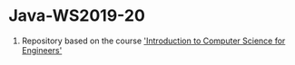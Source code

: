 # Java-WS2019-20

1. Repository based on the course ['Introduction to Computer Science for Engineers'](https://www.inf-international.ovgu.de/Incoming+%28old%29/Teaching/ICSE.html)
